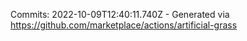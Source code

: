 Commits: 2022-10-09T12:40:11.740Z - Generated via https://github.com/marketplace/actions/artificial-grass
<br>
